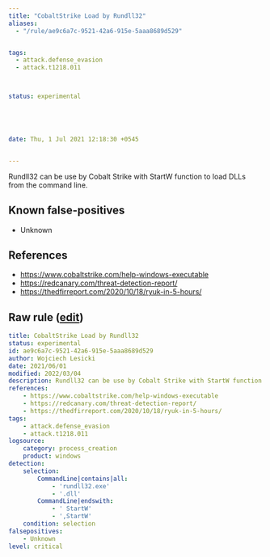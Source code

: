 ```yaml
---
title: "CobaltStrike Load by Rundll32"
aliases:
  - "/rule/ae9c6a7c-9521-42a6-915e-5aaa8689d529"


tags:
  - attack.defense_evasion
  - attack.t1218.011



status: experimental





date: Thu, 1 Jul 2021 12:18:30 +0545


---
```


Rundll32 can be use by Cobalt Strike with StartW function to load DLLs from the command line.

<!--more-->


## Known false-positives

* Unknown



## References

* https://www.cobaltstrike.com/help-windows-executable
* https://redcanary.com/threat-detection-report/
* https://thedfirreport.com/2020/10/18/ryuk-in-5-hours/


## Raw rule ([edit](https://github.com/SigmaHQ/sigma/edit/master/rules/windows/process_creation/proc_creation_win_cobaltstrike_load_by_rundll32.yml))
```yaml
title: CobaltStrike Load by Rundll32
status: experimental
id: ae9c6a7c-9521-42a6-915e-5aaa8689d529
author: Wojciech Lesicki
date: 2021/06/01
modified: 2022/03/04
description: Rundll32 can be use by Cobalt Strike with StartW function to load DLLs from the command line.
references:
    - https://www.cobaltstrike.com/help-windows-executable
    - https://redcanary.com/threat-detection-report/
    - https://thedfirreport.com/2020/10/18/ryuk-in-5-hours/
tags:
    - attack.defense_evasion
    - attack.t1218.011
logsource:
    category: process_creation
    product: windows
detection:
    selection:
        CommandLine|contains|all:
            - 'rundll32.exe'
            - '.dll'
        CommandLine|endswith: 
            - ' StartW'
            - ',StartW'
    condition: selection
falsepositives:
    - Unknown
level: critical

```
